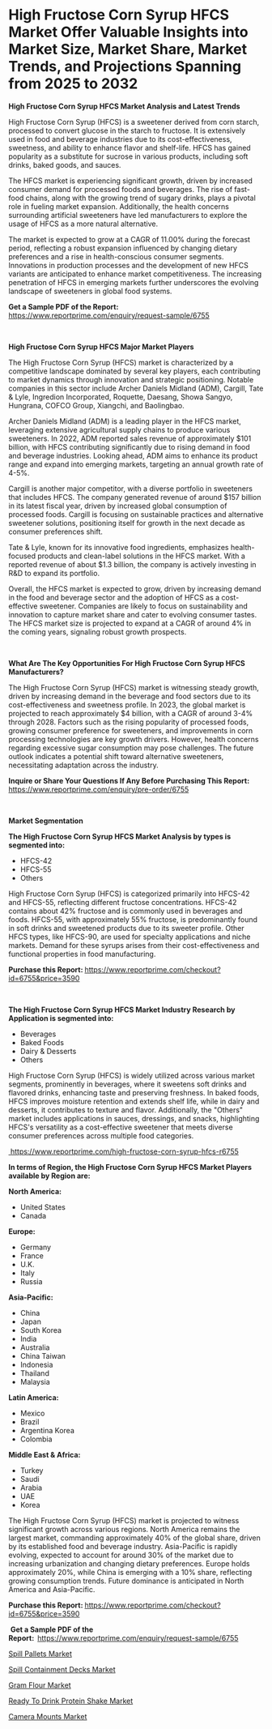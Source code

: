 <p><h1>High Fructose Corn Syrup HFCS Market Offer Valuable Insights into Market Size, Market Share, Market Trends, and Projections Spanning from 2025 to 2032</h1></p><p><strong>High Fructose Corn Syrup HFCS Market Analysis and Latest Trends</strong></p>
<p><p>High Fructose Corn Syrup (HFCS) is a sweetener derived from corn starch, processed to convert glucose in the starch to fructose. It is extensively used in food and beverage industries due to its cost-effectiveness, sweetness, and ability to enhance flavor and shelf-life. HFCS has gained popularity as a substitute for sucrose in various products, including soft drinks, baked goods, and sauces.</p><p>The HFCS market is experiencing significant growth, driven by increased consumer demand for processed foods and beverages. The rise of fast-food chains, along with the growing trend of sugary drinks, plays a pivotal role in fueling market expansion. Additionally, the health concerns surrounding artificial sweeteners have led manufacturers to explore the usage of HFCS as a more natural alternative.</p><p>The market is expected to grow at a CAGR of 11.00% during the forecast period, reflecting a robust expansion influenced by changing dietary preferences and a rise in health-conscious consumer segments. Innovations in production processes and the development of new HFCS variants are anticipated to enhance market competitiveness. The increasing penetration of HFCS in emerging markets further underscores the evolving landscape of sweeteners in global food systems.</p></p>
<p><strong>Get a Sample PDF of the Report:&nbsp;</strong> <a href="https://www.reportprime.com/enquiry/request-sample/6755?utm_campaign=1873&utm_medium=2&utm_source=Github&utm_content=ia&utm_term=19032025&utm_id=high-fructose-corn-syrup-hfcs">https://www.reportprime.com/enquiry/request-sample/6755</a></p>
<p>&nbsp;</p>
<p><strong>High Fructose Corn Syrup HFCS Major Market Players</strong></p>
<p><p>The High Fructose Corn Syrup (HFCS) market is characterized by a competitive landscape dominated by several key players, each contributing to market dynamics through innovation and strategic positioning. Notable companies in this sector include Archer Daniels Midland (ADM), Cargill, Tate & Lyle, Ingredion Incorporated, Roquette, Daesang, Showa Sangyo, Hungrana, COFCO Group, Xiangchi, and Baolingbao.</p><p>Archer Daniels Midland (ADM) is a leading player in the HFCS market, leveraging extensive agricultural supply chains to produce various sweeteners. In 2022, ADM reported sales revenue of approximately $101 billion, with HFCS contributing significantly due to rising demand in food and beverage industries. Looking ahead, ADM aims to enhance its product range and expand into emerging markets, targeting an annual growth rate of 4-5%.</p><p>Cargill is another major competitor, with a diverse portfolio in sweeteners that includes HFCS. The company generated revenue of around $157 billion in its latest fiscal year, driven by increased global consumption of processed foods. Cargill is focusing on sustainable practices and alternative sweetener solutions, positioning itself for growth in the next decade as consumer preferences shift.</p><p>Tate & Lyle, known for its innovative food ingredients, emphasizes health-focused products and clean-label solutions in the HFCS market. With a reported revenue of about $1.3 billion, the company is actively investing in R&D to expand its portfolio.</p><p>Overall, the HFCS market is expected to grow, driven by increasing demand in the food and beverage sector and the adoption of HFCS as a cost-effective sweetener. Companies are likely to focus on sustainability and innovation to capture market share and cater to evolving consumer tastes. The HFCS market size is projected to expand at a CAGR of around 4% in the coming years, signaling robust growth prospects.</p></p>
<p>&nbsp;</p>
<p><strong>What Are The Key Opportunities For High Fructose Corn Syrup HFCS Manufacturers?</strong></p>
<p><p>The High Fructose Corn Syrup (HFCS) market is witnessing steady growth, driven by increasing demand in the beverage and food sectors due to its cost-effectiveness and sweetness profile. In 2023, the global market is projected to reach approximately $4 billion, with a CAGR of around 3-4% through 2028. Factors such as the rising popularity of processed foods, growing consumer preference for sweeteners, and improvements in corn processing technologies are key growth drivers. However, health concerns regarding excessive sugar consumption may pose challenges. The future outlook indicates a potential shift toward alternative sweeteners, necessitating adaptation across the industry.</p></p>
<p><strong>Inquire or Share Your Questions If Any Before Purchasing This Report:</strong> <a href="https://www.reportprime.com/enquiry/pre-order/6755?utm_campaign=1873&utm_medium=2&utm_source=Github&utm_content=ia&utm_term=19032025&utm_id=high-fructose-corn-syrup-hfcs">https://www.reportprime.com/enquiry/pre-order/6755</a></p>
<p>&nbsp;</p>
<p><strong>Market Segmentation</strong></p>
<p><strong>The High Fructose Corn Syrup HFCS Market Analysis by types is segmented into:</strong></p>
<p><ul><li>HFCS-42</li><li>HFCS-55</li><li>Others</li></ul></p>
<p><p>High Fructose Corn Syrup (HFCS) is categorized primarily into HFCS-42 and HFCS-55, reflecting different fructose concentrations. HFCS-42 contains about 42% fructose and is commonly used in beverages and foods. HFCS-55, with approximately 55% fructose, is predominantly found in soft drinks and sweetened products due to its sweeter profile. Other HFCS types, like HFCS-90, are used for specialty applications and niche markets. Demand for these syrups arises from their cost-effectiveness and functional properties in food manufacturing.</p></p>
<p><strong>Purchase this Report:&nbsp;</strong><a href="https://www.reportprime.com/checkout?id=6755&price=3590&utm_campaign=1873&utm_medium=2&utm_source=Github&utm_content=ia&utm_term=19032025&utm_id=high-fructose-corn-syrup-hfcs">https://www.reportprime.com/checkout?id=6755&price=3590</a></p>
<p>&nbsp;</p>
<p><strong>The High Fructose Corn Syrup HFCS Market Industry Research by Application is segmented into:</strong></p>
<p><ul><li>Beverages</li><li>Baked Foods</li><li>Dairy & Desserts</li><li>Others</li></ul></p>
<p><p>High Fructose Corn Syrup (HFCS) is widely utilized across various market segments, prominently in beverages, where it sweetens soft drinks and flavored drinks, enhancing taste and preserving freshness. In baked foods, HFCS improves moisture retention and extends shelf life, while in dairy and desserts, it contributes to texture and flavor. Additionally, the "Others" market includes applications in sauces, dressings, and snacks, highlighting HFCS's versatility as a cost-effective sweetener that meets diverse consumer preferences across multiple food categories.</p></p>
<p><a href="https://www.reportprime.com/high-fructose-corn-syrup-hfcs-r6755?utm_campaign=1873&utm_medium=2&utm_source=Github&utm_content=ia&utm_term=19032025&utm_id=high-fructose-corn-syrup-hfcs">&nbsp;https://www.reportprime.com/high-fructose-corn-syrup-hfcs-r6755</a></p>
<p><strong>In terms of Region, the High Fructose Corn Syrup HFCS Market Players available by Region are:</strong></p>
<p>
    <p> <strong> North America: </strong>
        <ul>
            <li>United States</li>
            <li>Canada</li>
        </ul>
        </p> 
    <p> <strong> Europe: </strong>
        <ul>
            <li>Germany</li>
            <li>France</li>
            <li>U.K.</li>
            <li>Italy</li>
            <li>Russia</li>
        </ul>
        </p> 
    <p> <strong> Asia-Pacific: </strong>
        <ul>
            <li>China</li>
            <li>Japan</li>
            <li>South Korea</li>
            <li>India</li>
            <li>Australia</li>
            <li>China Taiwan</li>
            <li>Indonesia</li>
            <li>Thailand</li>
            <li>Malaysia</li>
        </ul>
        </p> 
    <p> <strong> Latin America: </strong>
        <ul>
            <li>Mexico</li>
            <li>Brazil</li>
            <li>Argentina Korea</li>
            <li>Colombia</li>
        </ul>
        </p> 
    <p> <strong> Middle East & Africa: </strong>
        <ul>
            <li>Turkey</li>
            <li>Saudi</li>
            <li>Arabia</li>
            <li>UAE</li>
            <li>Korea</li>
        </ul>
    </p>
    </p>
<p><p>The High Fructose Corn Syrup (HFCS) market is projected to witness significant growth across various regions. North America remains the largest market, commanding approximately 40% of the global share, driven by its established food and beverage industry. Asia-Pacific is rapidly evolving, expected to account for around 30% of the market due to increasing urbanization and changing dietary preferences. Europe holds approximately 20%, while China is emerging with a 10% share, reflecting growing consumption trends. Future dominance is anticipated in North America and Asia-Pacific.</p></p>
<p><strong>Purchase this Report: </strong><a href="https://www.reportprime.com/checkout?id=6755&price=3590&utm_campaign=1873&utm_medium=2&utm_source=Github&utm_content=ia&utm_term=19032025&utm_id=high-fructose-corn-syrup-hfcs">https://www.reportprime.com/checkout?id=6755&price=3590</a></p>
<p>&nbsp;<strong>Get a Sample PDF of the Report:&nbsp;&nbsp;</strong><a href="https://www.reportprime.com/enquiry/request-sample/6755?utm_campaign=1873&utm_medium=2&utm_source=Github&utm_content=ia&utm_term=19032025&utm_id=high-fructose-corn-syrup-hfcs">https://www.reportprime.com/enquiry/request-sample/6755</a></p>
<p><strong></strong></p>
<p><p><a href="https://www.linkedin.com/pulse/value-segmentation-share-andanalysis-spill-pallets-market-i3s5e?utm_campaign=1873&utm_medium=2&utm_source=Github&utm_content=ia&utm_term=19032025&utm_id=high-fructose-corn-syrup-hfcs">Spill Pallets Market</a></p><p><a href="https://www.linkedin.com/pulse/future-spill-containment-decks-market-whats-propelling-76-y7tge?utm_campaign=1873&utm_medium=2&utm_source=Github&utm_content=ia&utm_term=19032025&utm_id=high-fructose-corn-syrup-hfcs">Spill Containment Decks Market</a></p><p><a href="https://github.com/aoutefjovene00/Market-Research-Report-List-1/blob/main/gram-flour-market.md?utm_campaign=1873&utm_medium=2&utm_source=Github&utm_content=ia&utm_term=19032025&utm_id=high-fructose-corn-syrup-hfcs">Gram Flour Market</a></p><p><a href="https://github.com/chlihakwatsi/Market-Research-Report-List-1/blob/main/ready-to-drink-protein-shake-market.md?utm_campaign=1873&utm_medium=2&utm_source=Github&utm_content=ia&utm_term=19032025&utm_id=high-fructose-corn-syrup-hfcs">Ready To Drink Protein Shake Market</a></p><p><a href="https://www.linkedin.com/pulse/camera-mounts-market-size-value-report-growth-potential-qeuke?utm_campaign=1873&utm_medium=2&utm_source=Github&utm_content=ia&utm_term=19032025&utm_id=high-fructose-corn-syrup-hfcs">Camera Mounts Market</a></p></p>